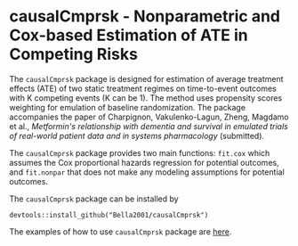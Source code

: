 # causalCmprsk - Nonparametric and Cox-based Estimation of ATE in Competing Risks

The `causalCmprsk` package is designed for estimation of average treatment effects (ATE) of two static treatment regimes on time-to-event outcomes with K competing events (K can be 1). The method uses propensity scores weighting for emulation of baseline randomization. The package accompanies the paper of Charpignon, Vakulenko-Lagun, Zheng, Magdamo et al., *Metformin's relationship with dementia and survival in emulated trials of real-world patient data and in systems pharmacology* (submitted).

The `causalCmprsk` package provides two main functions: `fit.cox` which assumes the Cox proportional hazards regression for potential outcomes, and `fit.nonpar` that does not make any modeling assumptions for potential outcomes. 

The  `causalCmprsk` package can be installed by
```{r}
devtools::install_github("Bella2001/causalCmprsk")
```
The examples of how to use `causalCmprsk` package are [here]( https://htmlpreview.github.io/?https://github.com/Bella2001/causalCmprsk/blob/dev/index.html).
 
 
 
